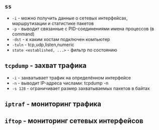 ## ```ss```
  - ```-i``` - можно получить данные о сетевых интерфейсах, маршрутизации и статистике пакетов
  - ```-p``` - выводит связанные с PID-соединениями имена процессов (в command)
  - ```-dst``` - к каким хостам подключен компьютер
  - ```-tuln``` - tcp,udp,listen,numeric
  - ```state <established, ...>``` - фильтр по состоянию

## ```tcpdump``` - захват трафика
  - ```-i``` - захватывает трафик на определённом интерфейсе
  - ```-n``` - выводит IP-адреса числами: tcpdump -n
  - ```-s 128``` - ограничивает размер захватываемых пакетов в байтах

## ```iptraf``` - мониторинг трафика

## ```iftop``` - мониторинг сетевых интерфейсов

